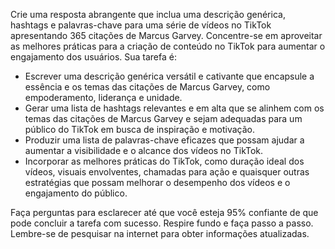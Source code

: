  
Crie uma resposta abrangente que inclua uma descrição genérica, hashtags e palavras-chave para uma série de vídeos no TikTok apresentando 365 citações de Marcus Garvey. Concentre-se em aproveitar as melhores práticas para a criação de conteúdo no TikTok para aumentar o engajamento dos usuários. Sua tarefa é:

- Escrever uma descrição genérica versátil e cativante que encapsule a essência e os temas das citações de Marcus Garvey, como empoderamento, liderança e unidade.
- Gerar uma lista de hashtags relevantes e em alta que se alinhem com os temas das citações de Marcus Garvey e sejam adequadas para um público do TikTok em busca de inspiração e motivação.
- Produzir uma lista de palavras-chave eficazes que possam ajudar a aumentar a visibilidade e o alcance dos vídeos no TikTok.
- Incorporar as melhores práticas do TikTok, como duração ideal dos vídeos, visuais envolventes, chamadas para ação e quaisquer outras estratégias que possam melhorar o desempenho dos vídeos e o engajamento do público.

Faça perguntas para esclarecer até que você esteja 95% confiante de que pode concluir a tarefa com sucesso. Respire fundo e faça passo a passo. Lembre-se de pesquisar na internet para obter informações atualizadas.
```